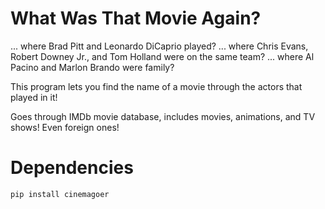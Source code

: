 # What Was That Movie Again?

... where Brad Pitt and Leonardo DiCaprio played?
... where Chris Evans, Robert Downey Jr., and Tom Holland were on the same team?
... where Al Pacino and Marlon Brando were family?

This program lets you find the name of a movie through the actors that played in it!

Goes through IMDb movie database, includes movies, animations, and TV shows! Even foreign ones!

# Dependencies

```
pip install cinemagoer
```
